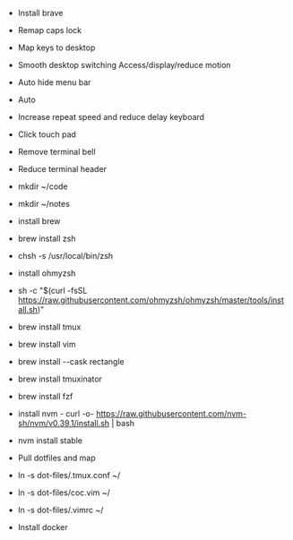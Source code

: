  - Install brave
 - Remap caps lock
 - Map keys to desktop
 - Smooth desktop switching Access/display/reduce motion
 - Auto hide menu bar
 - Auto
 - Increase repeat speed and reduce delay keyboard
 - Click touch pad
 - Remove terminal bell
 - Reduce terminal header

 - mkdir ~/code
 - mkdir ~/notes

 - install brew
 - brew install zsh
 - chsh -s /usr/local/bin/zsh
 - install ohmyzsh
 - sh -c "$(curl -fsSL https://raw.githubusercontent.com/ohmyzsh/ohmyzsh/master/tools/install.sh)"
  
 - brew install tmux
 - brew install vim
 - brew install --cask rectangle
 - brew install tmuxinator
 - brew install fzf
  
 - install nvm - curl -o- https://raw.githubusercontent.com/nvm-sh/nvm/v0.39.1/install.sh | bash
 - nvm install stable

 - Pull dotfiles and map
 - ln -s dot-files/.tmux.conf ~/
 - ln -s dot-files/coc.vim ~/
 - ln -s dot-files/.vimrc ~/


 - Install docker
